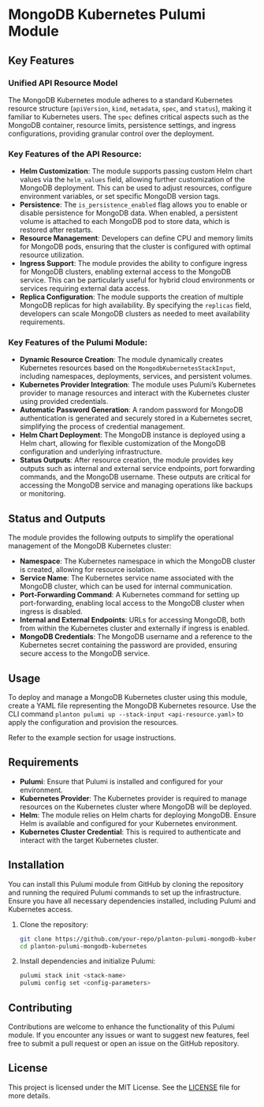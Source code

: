 # MongoDB Kubernetes Pulumi Module

## Key Features

### Unified API Resource Model
The MongoDB Kubernetes module adheres to a standard Kubernetes resource structure (`apiVersion`, `kind`, `metadata`, `spec`, and `status`), making it familiar to Kubernetes users. The `spec` defines critical aspects such as the MongoDB container, resource limits, persistence settings, and ingress configurations, providing granular control over the deployment.

### Key Features of the API Resource:
- **Helm Customization**: The module supports passing custom Helm chart values via the `helm_values` field, allowing further customization of the MongoDB deployment. This can be used to adjust resources, configure environment variables, or set specific MongoDB version tags.
- **Persistence**: The `is_persistence_enabled` flag allows you to enable or disable persistence for MongoDB data. When enabled, a persistent volume is attached to each MongoDB pod to store data, which is restored after restarts.
- **Resource Management**: Developers can define CPU and memory limits for MongoDB pods, ensuring that the cluster is configured with optimal resource utilization.
- **Ingress Support**: The module provides the ability to configure ingress for MongoDB clusters, enabling external access to the MongoDB service. This can be particularly useful for hybrid cloud environments or services requiring external data access.
- **Replica Configuration**: The module supports the creation of multiple MongoDB replicas for high availability. By specifying the `replicas` field, developers can scale MongoDB clusters as needed to meet availability requirements.

### Key Features of the Pulumi Module:
- **Dynamic Resource Creation**: The module dynamically creates Kubernetes resources based on the `MongodbKubernetesStackInput`, including namespaces, deployments, services, and persistent volumes.
- **Kubernetes Provider Integration**: The module uses Pulumi’s Kubernetes provider to manage resources and interact with the Kubernetes cluster using provided credentials.
- **Automatic Password Generation**: A random password for MongoDB authentication is generated and securely stored in a Kubernetes secret, simplifying the process of credential management.
- **Helm Chart Deployment**: The MongoDB instance is deployed using a Helm chart, allowing for flexible customization of the MongoDB configuration and underlying infrastructure.
- **Status Outputs**: After resource creation, the module provides key outputs such as internal and external service endpoints, port forwarding commands, and the MongoDB username. These outputs are critical for accessing the MongoDB service and managing operations like backups or monitoring.

## Status and Outputs

The module provides the following outputs to simplify the operational management of the MongoDB Kubernetes cluster:
- **Namespace**: The Kubernetes namespace in which the MongoDB cluster is created, allowing for resource isolation.
- **Service Name**: The Kubernetes service name associated with the MongoDB cluster, which can be used for internal communication.
- **Port-Forwarding Command**: A Kubernetes command for setting up port-forwarding, enabling local access to the MongoDB cluster when ingress is disabled.
- **Internal and External Endpoints**: URLs for accessing MongoDB, both from within the Kubernetes cluster and externally if ingress is enabled.
- **MongoDB Credentials**: The MongoDB username and a reference to the Kubernetes secret containing the password are provided, ensuring secure access to the MongoDB service.

## Usage

To deploy and manage a MongoDB Kubernetes cluster using this module, create a YAML file representing the MongoDB Kubernetes resource. Use the CLI command `planton pulumi up --stack-input <api-resource.yaml>` to apply the configuration and provision the resources.

Refer to the example section for usage instructions.

## Requirements

- **Pulumi**: Ensure that Pulumi is installed and configured for your environment.
- **Kubernetes Provider**: The Kubernetes provider is required to manage resources on the Kubernetes cluster where MongoDB will be deployed.
- **Helm**: The module relies on Helm charts for deploying MongoDB. Ensure Helm is available and configured for your Kubernetes environment.
- **Kubernetes Cluster Credential**: This is required to authenticate and interact with the target Kubernetes cluster.
  
## Installation

You can install this Pulumi module from GitHub by cloning the repository and running the required Pulumi commands to set up the infrastructure. Ensure you have all necessary dependencies installed, including Pulumi and Kubernetes access.

1. Clone the repository:
    ```bash
    git clone https://github.com/your-repo/planton-pulumi-mongodb-kubernetes.git
    cd planton-pulumi-mongodb-kubernetes
    ```

2. Install dependencies and initialize Pulumi:
    ```bash
    pulumi stack init <stack-name>
    pulumi config set <config-parameters>
    ```

## Contributing

Contributions are welcome to enhance the functionality of this Pulumi module. If you encounter any issues or want to suggest new features, feel free to submit a pull request or open an issue on the GitHub repository.

## License

This project is licensed under the MIT License. See the [LICENSE](LICENSE) file for more details.
